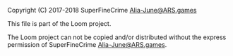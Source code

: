 Copyright (C) 2017-2018 SuperFineCrime Alia-June@ARS.games

This file is part of the Loom project.

The Loom project can not be copied and/or distributed without the express
permission of SuperFineCrime Alia-June@ARS.games.
